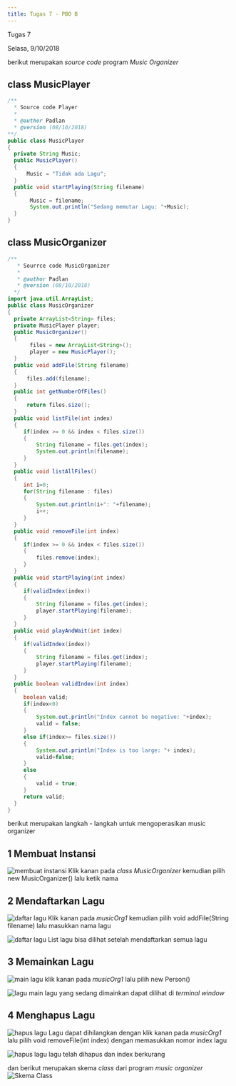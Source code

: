 ```yaml
---
title: Tugas 7 - PBO B
---
```


Tugas 7

Selasa, 9/10/2018

berikut merupakan *source code* program *Music Organizer*

## class MusicPlayer

```java
/**   
  * Source code Player  
  *   
  * @author Padlan  
  * @version (08/10/2018)
**/    
public class MusicPlayer   
{   
  private String Music;   
  public MusicPlayer()  
  {
      Music = "Tidak ada Lagu";
  }   
  public void startPlaying(String filename)   
  {   
       Music = filename;   
       System.out.println("Sedang memutar Lagu: "+Music);   
  }   
}  
```

## class MusicOrganizer

```java
/**   
   * Sourrce code MusicOrganizer  
   *   
   * @author Padlan  
   * @version (08/10/2018)
  */   
import java.util.ArrayList;  
public class MusicOrganizer   
{    
  private ArrayList<String> files;   
  private MusicPlayer player;   
  public MusicOrganizer()   
  {   
       files = new ArrayList<String>();   
       player = new MusicPlayer();   
  }   
  public void addFile(String filename)   
  {
      files.add(filename);
  }   
  public int getNumberOfFiles()   
  {
      return files.size();
  }   
  public void listFile(int index)   
  {   
     if(index >= 0 && index < files.size())   
     {   
         String filename = files.get(index);   
         System.out.println(filename);   
     }   
  }   
  public void listAllFiles()   
  {   
     int i=0;   
     for(String filename : files)  
     {   
         System.out.println(i+": "+filename);   
         i++;   
     }   
  }   
  public void removeFile(int index)   
  {   
     if(index >= 0 && index < files.size())   
     {
         files.remove(index);
     }   
  }   
  public void startPlaying(int index)   
  {   
     if(validIndex(index))  
     {   
         String filename = files.get(index);   
         player.startPlaying(filename);   
     }   
  }   
  public void playAndWait(int index)   
  {   
     if(validIndex(index))  
     {   
         String filename = files.get(index);   
         player.startPlaying(filename);   
     }   
  }   
  public boolean validIndex(int index)   
  {   
     boolean valid;   
     if(index<0)  
     {   
         System.out.println("Index cannot be negative: "+index);   
         valid = false;   
     }   
     else if(index>= files.size())  
     {   
         System.out.println("Index is too large: "+ index);   
         valid=false;   
     }   
     else  
     {
         valid = true;
     }   
     return valid;   
  }   
}  
```

berikut merupakan langkah - langkah untuk mengoperasikan music organizer

## 1 Membuat Instansi
![membuat instansi](img\tugas7-1.jpg "Tugas PBO")
Klik kanan pada *class MusicOrganizer* kemudian pilih new MusicOrganizer() lalu ketik nama

## 2 Mendaftarkan Lagu
![daftar lagu](img\tugas7-2.jpg "Tugas PBO")
Klik kanan pada *musicOrg1* kemudian pilih void addFile(String filename) lalu masukkan nama lagu

![daftar lagu](img\tugas7-3.jpg "Tugas PBO")
List lagu bisa dilihat setelah mendaftarkan semua lagu

## 3 Memainkan Lagu
![main lagu](img\tugas7-4.jpg "Tugas PBO")
klik kanan pada *musicOrg1* lalu pilih new Person()

![lagu main](img\tugas7-5.jpg "Tugas PBO")
lagu yang sedang dimainkan dapat dilihat di *terminal window*

## 4 Menghapus Lagu
![hapus lagu](img\tugas7-6.jpg "Tugas PBO")
Lagu dapat dihilangkan dengan klik kanan pada *musicOrg1* lalu pilih void removeFile(int index) dengan memasukkan nomor index lagu

![hapus lagu](img\tugas7-7.jpg "Tugas PBO")
lagu telah dihapus dan index berkurang

dan berikut merupakan skema *class* dari program *music organizer*
![Skema Class](img\tugas7.jpg "Skema Class")
